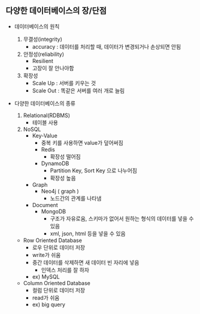 ## 다양한 데이터베이스의 장/단점

- 데이터베이스의 원칙

  1. 무결성(integrity)
     - accuracy : 데이터를 처리할 때, 데이터가 변경되거나 손상되면 안됨
  2. 안정성(reliability)
     - Resilient
     - 고장이 잘 안나야함
  3. 확장성
     - Scale Up : 서버를 키우는 것
     - Scale Out : 똑같은 서버를 여러 개로 늘림

- 다양한 데이터베이스의 종류

  1. Relational(RDBMS)
     - 테이블 사용
  2. NoSQL
     - Key-Value
       - 중복 키를 사용하면 value가 덮어써짐
       - Redis
         - 확장성 떨어짐
       - DynamoDB
         - Partition Key, Sort Key 으로 나누어짐
         - 확장성 높음
     - Graph
       - Neo4j ( graph )
         - 노드간의 관계를 나타냄
     - Document
       - MongoDB
         - 구조가 자유로움, 스키마가 없어서 원하는 형식의 데이터를 넣을 수 있음
         - xml, json, html 등을 넣을 수 있음

  

  - Row Oriented Database
    - 로우 단위로 데이터 저장
    - write가 쉬움
    - 중간 데이터를 삭제하면 새 데이터 빈 자리에 넣음
      - 인덱스 처리를 잘 하자
    - ex) MySQL
  - Column Oriented Database
    - 컬럼 단위로 데이터 저장
    - read가 쉬움
    - ex) big query

